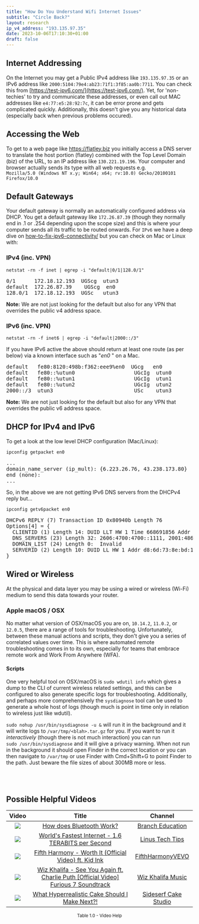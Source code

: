 ```yaml
---
title: "How Do You Understand Wifi Internet Issues"
subtitle: "Circle Back?"
layout: research
ip_v4_address: "193.135.97.35"
date: 2023-10-06T17:10:30+01:00
draft: false
---
```


## Internet Addressing
On the Internet you may get a Public IPv4 address like ```193.135.97.35``` or an IPv6 address like ```2000:5104:79e4:ab23:71f1:3f85:aa0b:7711```. You can check this from [https://test-ipv6.com/](https://test-ipv6.com/). Yet, for 'non-techies' to try and communicate these addresses, or even call out MAC addresses like ```e4:77:e5:28:92:7c```, it can be error prone and gets complicated quickly. Additionally, this doesn't give you any historical data (especially back when previous problems occured).

## Accessing the Web
To get to a web page like https://flatley.biz you initially access a DNS server to translate the host portion (flatley) combined with the Top Level Domain (biz) of the URL, to an IP address like ```130.221.19.196```. Your computer and browser actually sends its type with all web requests e.g. <br>```Mozilla/5.0 (Windows NT x.y; Win64; x64; rv:10.0) Gecko/20100101 Firefox/10.0```

## Default Gateways
Your default gateway is normally an automatically configured address via DHCP. You get a default gateway like ```172.26.87.39``` (though they normally end in .1 or .254 depending upon the scope size) and this is where your computer sends all its traffic to be routed onwards. For ```IPv6``` we have a deep dive on [how-to-fix-ipv6-connectivity/](/blog/how-to-fix-ipv6-connectivity/) but you can check on Mac or Linux with:

### IPv4 (inc. VPN)
```netstat -rn -f inet | egrep -i "default|0/1|128.0/1"```

<pre>
0/1      172.18.12.193  UGScg  utun3
default  172.26.87.39    UGScg  en0
128.0/1  172.18.12.193  UGSc   utun3</pre>

**Note:** We are not just looking for the default but also for any VPN that overrides the public v4 address space.

### IPv6 (inc. VPN)
```netstat -rn -f inet6 | egrep -i "default|2000::/3"```

If you have IPv6 active the above should return at least one route (as per below) via a known interface such as "_en0_ " on a Mac. 

<pre>
default   fe80:8120:498b:f362:eee9%en0  UGcg   en0
default   fe80::%utun0                   UGcIg  utun0
default   fe80::%utun1                   UGcIg  utun1
default   fe80::%utun2                   UGcIg  utun2
2000::/3  utun3                          USc    utun3</pre>

**Note:** We are not just looking for the default but also for any VPN that overrides the public v6 address space.

## DHCP for IPv4 and IPv6

To get a look at the low level DHCP configuration (Mac/Linux): 

```ipconfig getpacket en0```

<pre>
...
domain_name_server (ip_mult): {6.223.26.76, 43.238.173.80}
end (none):
...</pre>

So, in the above we are not getting IPv6 DNS servers from the DHCPv4 reply but...

```ipconfig getv6packet en0```

<pre>
DHCPv6 REPLY (7) Transaction ID 0x80940b Length 76
Options[4] = {
  CLIENTID (1) Length 14: DUID LLT HW 1 Time 668691856 Addr e4:77:e5:28:92:7c
  DNS_SERVERS (23) Length 32: 2606:4700:4700::1111, 2001:4860:4860::8844
  DOMAIN_LIST (24) Length 0:  Invalid
  SERVERID (2) Length 10: DUID LL HW 1 Addr d8:6d:73:8e:bd:15
}</pre>

## Wired or Wireless
At the physical and data layer you may be using a wired or wireless (Wi-Fi) medium to send this data towards your router. 

### Apple macOS / OSX
No matter what version of OSX/macOS you are on, ```10.14.2```, ```11.0.2```, or ```12.0.5```, there are a range of tools for troubleshooting. Unfortunately, between these manual actions and scripts, they don't give you a series of correlated values over time. This is where automated remote troubleshooting comes in to its own, especially for teams that embrace remote work and Work From Anywhere (WFA).

#### Scripts
One very helpful tool on OSX/macOS is ```sudo wdutil info``` which gives a dump to the CLI of current wireless related settings, and this can be configured to also generate specific logs for troubleshooting. Additionally, and perhaps more comprehensively the ```sysdiagnose``` tool can be used to generate a whole host of logs (though much is point in time only in relation to wireless just like wdutil).

```sudo nohup /usr/bin/sysdiagnose -u &``` will run it in the background and it will write logs to ```/var/tmp/<blah>.tar.gz``` for you. If you want to run it *interactively* (though there is not much interaction) you can run<br>```sudo /usr/bin/sysdiagnose``` and it will give a privacy warning. When not run in the background it should open Finder in the correct location or you can then navigate to ```/var/tmp``` or use Finder with Cmd+Shift+G to point Finder to the path. Just beware the file sizes of about 300MB more or less.

<br><br>
## Possible Helpful Videos

<link href="/plugins/lity/css/lity.min.css" rel="stylesheet">
<script src="/plugins/lity/js/lity.min.js"></script>
<div class="table1-start"></div>

|Video | Title | Channel |
| :---: | :---: | :---: |
|<a href="https://www.youtube.com/watch?v=1I1vxu5qIUM" data-lity><img src="https://i.ytimg.com/vi/1I1vxu5qIUM/default.jpg" class="img-fluid"></a>|<a href="https://www.youtube.com/watch?v=1I1vxu5qIUM" data-lity>How does Bluetooth Work?</a>|<a target="_blank" href="https://www.youtube.com/channel/UCdp4_l1vPmpN-gDbUwhaRUQ" >Branch Education</a>|
|<a href="https://www.youtube.com/watch?v=WXt2gD4fS_k" data-lity><img src="https://i.ytimg.com/vi/WXt2gD4fS_k/default.jpg" class="img-fluid"></a>|<a href="https://www.youtube.com/watch?v=WXt2gD4fS_k" data-lity>World&#39;s Fastest Internet - 1.6 TERABITS per Second</a>|<a target="_blank" href="https://www.youtube.com/channel/UCXuqSBlHAE6Xw-yeJA0Tunw" >Linus Tech Tips</a>|
|<a href="https://www.youtube.com/watch?v=YBHQbu5rbdQ" data-lity><img src="https://i.ytimg.com/vi/YBHQbu5rbdQ/default.jpg" class="img-fluid"></a>|<a href="https://www.youtube.com/watch?v=YBHQbu5rbdQ" data-lity>Fifth Harmony - Worth It (Official Video) ft. Kid Ink</a>|<a target="_blank" href="https://www.youtube.com/channel/UC09d82usokACH1z5YeKnfiA" >FifthHarmonyVEVO</a>|
|<a href="https://www.youtube.com/watch?v=RgKAFK5djSk" data-lity><img src="https://i.ytimg.com/vi/RgKAFK5djSk/default.jpg" class="img-fluid"></a>|<a href="https://www.youtube.com/watch?v=RgKAFK5djSk" data-lity>Wiz Khalifa - See You Again ft. Charlie Puth [Official Video] Furious 7 Soundtrack</a>|<a target="_blank" href="https://www.youtube.com/channel/UCLxOm-UQ1gtyQgfz8Rn34iQ" >Wiz Khalifa Music</a>|
|<a href="https://www.youtube.com/watch?v=kzPiRtGL9Sw" data-lity><img src="https://i.ytimg.com/vi/kzPiRtGL9Sw/default.jpg" class="img-fluid"></a>|<a href="https://www.youtube.com/watch?v=kzPiRtGL9Sw" data-lity>What Hyperrealistic Cake Should I Make Next?!</a>|<a target="_blank" href="https://www.youtube.com/channel/UChKQYI9z5rO_sdNjhwyyjSg" >Sideserf Cake Studio</a>|

<center><small>Table 1.0 - Video Help</small></center>
 <br>
<div class="table1-end"></div>
<script type="text/javascript">
(function() {
    $('div.table1-start').nextUntil('div.table1-end', 'table').addClass('table thead-dark table-striped table-responsive rounded').attr('id', 't1');
    $('#t1').find('thead').addClass('thead-dark');
})();
</script>
